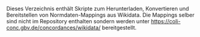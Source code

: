 Dieses Verzeichnis enthält Skripte zum Herunterladen, Konvertieren und
Bereitstellen von Normdaten-Mappings aus Wikidata. Die Mappings selber sind
nicht im Repository enthalten sondern werden unter
<https://coli-conc.gbv.de/concordances/wikidata/> bereitgestellt.
